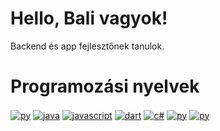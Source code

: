 # Hello, Bali vagyok!

Backend és app fejlesztőnek tanulok.

# Programozási nyelvek
<a href="#" target="_blank"><img align="center" src="https://img.shields.io/badge/Python-grey?style=for-the-badge&logo=python" alt="py"/></a>
<a href="#" target="_blank"><img align="center" src="https://img.shields.io/badge/Java-grey?style=for-the-badge&logo=java" alt="java"/></a>
<a href="#" target="_blank"><img align="center" src="https://img.shields.io/badge/JavaScript-grey?style=for-the-badge&logo=javascript" alt="javascript"/></a>
<a href="#" target="_blank"><img align="center" src="https://img.shields.io/badge/Dart-grey?style=for-the-badge&logo=dart" alt="dart"/></a>
<a href="#" target="_blank"><img align="center" src="https://img.shields.io/badge/C Sharp-grey?style=for-the-badge&logo=csharp" alt="c#"/></a>
<a href="#" target="_blank"><img align="center" src="https://img.shields.io/badge/Python-grey?style=for-the-badge&logo=python" alt="py"/></a>
<a href="#" target="_blank"><img align="center" src="https://img.shields.io/badge/Python-grey?style=for-the-badge&logo=python" alt="py"/></a>
